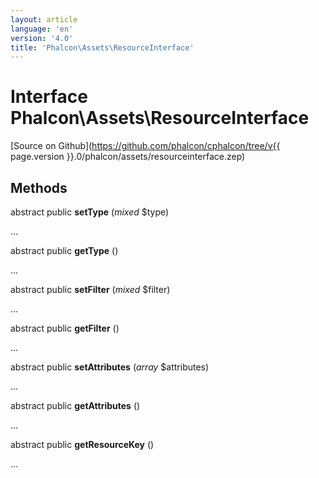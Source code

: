 ```yaml
---
layout: article
language: 'en'
version: '4.0'
title: 'Phalcon\Assets\ResourceInterface'
---
```

# Interface **Phalcon\Assets\ResourceInterface**

[Source on Github](https://github.com/phalcon/cphalcon/tree/v{{ page.version }}.0/phalcon/assets/resourceinterface.zep)

## Methods

abstract public **setType** (*mixed* $type)

...

abstract public **getType** ()

...

abstract public **setFilter** (*mixed* $filter)

...

abstract public **getFilter** ()

...

abstract public **setAttributes** (*array* $attributes)

...

abstract public **getAttributes** ()

...

abstract public **getResourceKey** ()

...